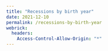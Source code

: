 ```yaml
---
title: "Recessions by birth year"
date: 2021-12-10
permalink: /recessions-by-birth-year
webrick:
  headers:
    Access-Control-Allow-Origin: "*"
---
```

<script type="text/javascript" src="https://www.gstatic.com/charts/loader.js"></script>
<script>
google.charts.load('current', {packages: ['corechart', 'line']});
google.charts.setOnLoadCallback(drawAxisTickColors);
function drawChart() {
 var data = google.visualization.arrayToDataTable([
  ['Year','0-34','18-34','18-34*'],
  ["1939",7,4,4],
  ["1940",7,3,4],
  ["1941",7,3,5],
  ["1942",7,3,5],
  ["1943",7,2,4],
  ["1944",7,2,4],
  ["1945",7,2,4],
  ["1946",7,3,5],
  ["1947",7,3,6],
  ["1948",7,3,7],
  ["1949",7,3,7],
  ["1950",6,3,7],
  ["1951",6,3,7],
  ["1952",6,3,7],
  ["1953",6,2,6],
  ["1954",5,2,6],
  ["1955",5,2,6],
  ["1956",6,2,6],
  ["1957",6,2,6],
  ["1958",5,2,5],
  ["1959",5,2,5],
  ["1960",5,2,5],
  ["1961",4,2,5],
  ["1962",4,2,5],
  ["1963",4,1,4],
  ["1964",4,1,3],
  ["1965",4,1,2],
  ["1966",4,1,2],
  ["1967",5,2,3],
  ["1968",5,2,3],
  ["1969",5,2,3],
  ["1970",5,2,3],
  ["1971",4,2,3],
  ["1972",4,2,3],
  ["1973",4,1,2],
  ["1974",4,2,2],
  ["1975",4,2,3],
  ["1976",4,2,3],
  ["1977",4,2,3],
  ["1978",4,2,3],
  ["1979",4,2,3],
  ["1980",4,2,3],
  ["1981",3,2,3],
  ["1982",3,2,3],
  ["1983",3,2,3],
  ["1984",3,1,2],
  ["1985",3,1,2],
  ["1986",4,2,3],
  ["1987",4,2,3]
 ]);
}
var options = {
  title: 'Recessions by year of birth before age of 35',
  legend: {position: 'bottom'}
}
  var chart = new google.visualization.LineChart(document.getElementById('line_chart'));
  chart.draw(data, options);
</script>

<div id="line_chart" style="width: 900px; height: 500px"></div>
